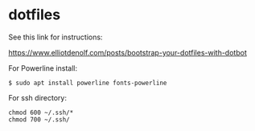 # dotfiles

See this link for instructions:

https://www.elliotdenolf.com/posts/bootstrap-your-dotfiles-with-dotbot

For Powerline install:

```
$ sudo apt install powerline fonts-powerline
```
For ssh directory:

```
chmod 600 ~/.ssh/*
chmod 700 ~/.ssh/ 
```
